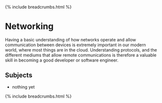 {% include breadcrumbs.html %}

# Networking

Having a basic understanding of how networks operate and allow communication between devices is extremely important in our modern world, where most things are in the cloud. Understanding protocols, and the different mediums that allow remote communications is therefore a valuable skill in becoming a good developer or software engineer.

## Subjects

- nothing yet

{% include breadcrumbs.html %}
